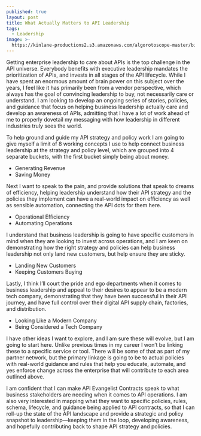 ```yaml
---
published: true
layout: post
title: What Actually Matters to API Leadership
tags:
  - Leadership
image: >-
  https://kinlane-productions2.s3.amazonaws.com/algorotoscope-master/birth-of-a-nation-statue-facing-scrunched.jpg
---
```

Getting enterprise leadership to care about APIs is the top challenge in the API universe. Everybody benefits with executive leadership mandates the prioritization of APIs, and invests in all stages of the API lifecycle. While I have spent an enormous amount of brain power on this subject over the years, I feel like it has primarily been from a vendor perspective, which always has the goal of convincing leadership to buy, not necessarily care or understand. I am looking to develop an ongoing series of stories, policies, and guidance that focus on helping business leadership actually care and develop an awareness of APIs, admitting that I have a lot of work ahead of me to properly dovetail my messaging with how leadership in different industries truly sees the world. 

To help ground and guide my API strategy and policy work I am going to give myself a limit of 8 working concepts I use to help connect business leadership at the strategy and policy level, which are grouped into 4 separate buckets, with the first bucket simply being about money.

- Generating Revenue
- Saving Money 

Next I want to speak to the pain, and provide solutions that speak to dreams of efficiency, helping leadership understand how their API strategy and the policies they implement can have a real-world impact on efficiency as well as sensible automation, connecting the API dots for them here.

- Operational Efficiency
- Automating Operations

I understand that business leadership is going to have specific customers in mind when they are looking to invest across operations, and I am keen on demonstrating how the right strategy and policies can help business leadership not only land new customers, but help ensure they are sticky.

- Landing New Customers
- Keeping Customers Buying

Lastly, I think I’ll court the pride and ego departments when it comes to business leadership and appeal to their desires to appear to be a modern tech company, demonstrating that they have been successful in their API journey, and have full control over their digital API supply chain, factories, and distribution.

- Looking Like a Modern Company
- Being Considered a Tech Company

I have other ideas I want to explore, and I am sure these will evolve, but I am going to start here. Unlike previous times in my career I won’t be linking these to a specific service or tool. There will be some of that as part of my partner network, but the primary linkage is going to be to actual policies with real-world guidance and rules that help you educate, automate, and yes enforce change across the enterprise that will contribute to each area outlined above.

I am confident that I can make API Evangelist Contracts speak to what business stakeholders are needing when it comes to API operations. I am also very interested in mapping what they want to specific policies, rules, schema, lifecycle, and guidance being applied to API contracts, so that I can roll-up the state of the API landscape and provide a strategic and policy snapshot to leadership—keeping them in the loop, developing awareness, and hopefully contributing back to shape API strategy and policies. 